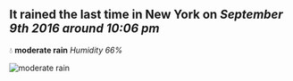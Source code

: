 ## It rained the last time in New York on *September 9th 2016 around 10:06 pm*
💧  **moderate rain** *Humidity 66%*

![moderate rain](http://openweathermap.org/img/w/10n.png)
